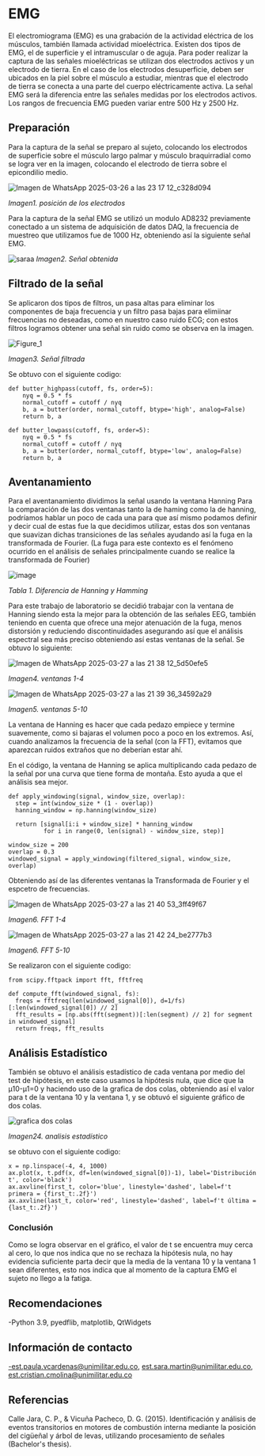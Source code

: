# EMG
El electromiograma (EMG) es una grabación de la actividad eléctrica de los músculos, también llamada actividad mioeléctrica. Existen dos tipos de EMG, el de superficie y el intramuscular o de aguja. 
Para poder realizar la captura de las señales mioeléctricas se utilizan dos electrodos activos y un electrodo de tierra. En el caso de los electrodos desuperficie, deben ser ubicados en la piel sobre el músculo a estudiar, mientras que el electrodo de tierra se conecta a una parte del cuerpo eléctricamente activa. La señal EMG será la diferencia entre las señales medidas por los electrodos activos. 
Los rangos de frecuencia EMG pueden variar entre 500 Hz y 2500 Hz. 


## Preparación
Para la captura de la señal se preparo al sujeto, colocando los electrodos de superficie sobre el músculo largo palmar y músculo braquirradial como se logra ver en la imagen, colocando el electrodo de tierra sobre el epicondilio medio. 

![Imagen de WhatsApp 2025-03-26 a las 23 17 12_c328d094](https://github.com/user-attachments/assets/e993660d-20cb-40b9-b269-3993543d67d3)

*Imagen1. posición de los electrodos*


Para la captura de la señal EMG se utilizó un modulo AD8232 previamente conectado a un sistema de adquisición de datos DAQ, la frecuencia de muestreo que utilizamos fue de 1000 Hz, obteniendo así la siguiente señal EMG.

![saraa](https://github.com/user-attachments/assets/e5db7a64-e507-445b-89e9-930e71df5a64)
*Imagen2. Señal obtenida*

## Filtrado de la señal
Se aplicaron dos tipos de filtros, un pasa altas para eliminar los componentes de baja frecuencia y un filtro pasa bajas para elimiinar frecuencias no deseadas, como en nuestro caso ruido ECG; con estos filtros logramos obtener una señal sin ruido como se observa en la imagen. 

![Figure_1](https://github.com/user-attachments/assets/351e1289-3d17-4f86-87eb-072f8036f45d)


*Imagen3. Señal filtrada*

Se obtuvo con el siguiente codigo:
```
def butter_highpass(cutoff, fs, order=5):
    nyq = 0.5 * fs
    normal_cutoff = cutoff / nyq
    b, a = butter(order, normal_cutoff, btype='high', analog=False)
    return b, a

def butter_lowpass(cutoff, fs, order=5):
    nyq = 0.5 * fs
    normal_cutoff = cutoff / nyq
    b, a = butter(order, normal_cutoff, btype='low', analog=False)
    return b, a
  ```  

## Aventanamiento 
Para el aventanamiento dividimos la señal usando la ventana Hanning 
Para la comparación de las dos ventanas tanto la de haming como la de hanning, podríamos hablar un poco de cada una para que así mismo podamos definir y decir cual de estas fue la que decidimos utilizar, estas dos son ventanas que suavizan dichas transiciones  	de las señales ayudando así la fuga en la transformada de Fourier. (La fuga para este contexto es el fenómeno ocurrido en el análisis de señales principalmente cuando se realice la transformada de Fourier) 

![image](https://github.com/user-attachments/assets/90528910-0a0b-4e5a-a8e7-574efa362b9f)

*Tabla 1. Diferencia de Hanning y Hamming*

Para este trabajo de laboratorio se decidió trabajar con la ventana de Hanning siendo esta la mejor para la obtención de las señales EEG, también teniendo en cuenta que ofrece una mejor atenuación de la fuga, menos distorsión y reduciendo discontinuidades asegurando así que el análisis espectral sea más preciso obteniendo así estas ventanas de la señal. 
Se obtuvo lo siguiente:

![Imagen de WhatsApp 2025-03-27 a las 21 38 12_5d50efe5](https://github.com/user-attachments/assets/6f34ecea-9ef7-43de-ab3f-e09b7975d086)

*Imagen4. ventanas 1-4*

![Imagen de WhatsApp 2025-03-27 a las 21 39 36_34592a29](https://github.com/user-attachments/assets/10b3d413-5f79-4ec3-8337-22f45ca9c90a)

*Imagen5. ventanas 5-10*

La ventana de Hanning es hacer que cada pedazo empiece y termine suavemente, como si bajaras el volumen poco a poco en los extremos. Así, cuando analizamos la frecuencia de la señal (con la FFT), evitamos que aparezcan ruidos extraños que no deberían estar ahí.

En el código, la ventana de Hanning se aplica multiplicando cada pedazo de la señal por una curva que tiene forma de montaña. Esto ayuda a que el análisis sea mejor.
  ```  
def apply_windowing(signal, window_size, overlap):
    step = int(window_size * (1 - overlap))  
    hanning_window = np.hanning(window_size)  

    return [signal[i:i + window_size] * hanning_window
            for i in range(0, len(signal) - window_size, step)]

window_size = 200  
overlap = 0.3  
windowed_signal = apply_windowing(filtered_signal, window_size, overlap)

  ```  

Obteniendo así de las diferentes ventanas la Transformada de Fourier y el espcetro de frecuencias.

![Imagen de WhatsApp 2025-03-27 a las 21 40 53_3ff49f67](https://github.com/user-attachments/assets/5b7cf6c5-0717-405f-89ed-c8cad7c571af)

*Imagen6. FFT 1-4*

![Imagen de WhatsApp 2025-03-27 a las 21 42 24_be2777b3](https://github.com/user-attachments/assets/10716603-1df6-4cc5-a98e-be44310d1b3a)

*Imagen6. FFT 5-10*

Se realizaron con el siguiente codigo:
  ```  
from scipy.fftpack import fft, fftfreq

def compute_fft(windowed_signal, fs):
    freqs = fftfreq(len(windowed_signal[0]), d=1/fs)[:len(windowed_signal[0]) // 2]
    fft_results = [np.abs(fft(segment))[:len(segment) // 2] for segment in windowed_signal]
    return freqs, fft_results
  ```  

## Análisis Estadístico 
También se obtuvo el análisis estadístico de cada ventana por medio del test de hipótesis, en este caso usamos la hipótesis nula, que dice que la µ10-µ1=0  y haciendo uso de la grafica de dos colas, obteniendo así el valor para t de la ventana 10 y la ventana 1, y se obtuvó el siguiente gráfico de dos colas. 

![grafica dos colas](https://github.com/user-attachments/assets/e7f78ccb-209f-4135-bf1e-01b709df4e9f)

*Imagen24. analisis estadístico*

se obtuvo con el siguiente codigo:
```
x = np.linspace(-4, 4, 1000)
ax.plot(x, t.pdf(x, df=len(windowed_signal[0])-1), label='Distribución t', color='black')
ax.axvline(first_t, color='blue', linestyle='dashed', label=f't primera = {first_t:.2f}')
ax.axvline(last_t, color='red', linestyle='dashed', label=f't última = {last_t:.2f}')
```

### Conclusión
Como se logra observar en el gráfico, el valor de t se encuentra muy cerca al cero, lo que nos indica que no se rechaza la hipótesis nula, no hay evidencia suficiente parta decir que la media de la ventana 10 y la ventana 1 sean diferentes, esto nos indica que al momento de la captura EMG el sujeto no llego a la fatiga. 
## Recomendaciones
-Python 3.9, pyedflib, matplotlib, QtWidgets

## Información de contacto
-est.paula.vcardenas@unimilitar.edu.co, est.sara.martin@unimilitar.edu.co, est.cristian.cmolina@unimilitar.edu.co

## Referencias
Calle Jara, C. P., & Vicuña Pacheco, D. G. (2015). Identificación y análisis de eventos transitorios en motores de combustión interna mediante la posición del cigüeñal y árbol de levas, utilizando procesamiento de señales (Bachelor's thesis).











